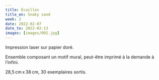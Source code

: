 ```yaml
---
title: Écailles 
title_en: Snaky sand
week: 2
date: 2022-02-07
date_to: 2022-02-13
images: [images/002.jpg]
---
```

Impression laser sur papier doré.

Ensemble composant un motif mural, peut-être imprimé à la demande à l’infini. 

28,5 cm x 38 cm, 30 exemplaires sortis.